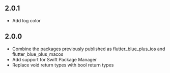 ## 2.0.1
* Add log color

## 2.0.0
* Combine the packages previously published as flutter_blue_plus_ios and flutter_blue_plus_macos
* Add support for Swift Package Manager
* Replace void return types with bool return types
